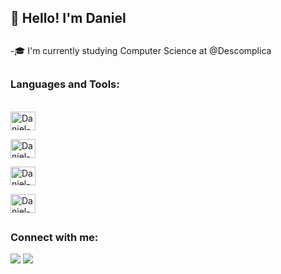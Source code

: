 ## 👋 Hello! I'm Daniel

##
-🎓 I'm currently studying Computer Science at @Descomplica

##
### Languages and Tools:
<div style="display: inline_block"><br>
  <a href="https://developer.mozilla.org/pt-BR/docs/Web/JavaScript"><img align="center" alt="Daniel-Js" height="30" width="40" src="https://cdn.jsdelivr.net/gh/devicons/devicon/icons/javascript/javascript-original.svg"></a>
  
  <a href="https://www.java.com/pt-BR/"><img align="center" alt="Daniel-JV" height="30" width="40" src="https://cdn.jsdelivr.net/gh/devicons/devicon/icons/androidstudio/androidstudio-original-wordmark.svg"></a>
  
  <a href="https://kotlinlang.org/"><img align="center" alt="Daniel-KT" height="30" width="40" src="https://cdn.jsdelivr.net/gh/devicons/devicon/icons/kotlin/kotlin-original-wordmark.svg"></a>
  
  <a href="https://developer.android.com/studio"><img align="center" alt="Daniel-AS" height="30" width="40" src="https://cdn.jsdelivr.net/gh/devicons/devicon/icons/java/java-original-wordmark.svg"></a>
  
##
  
### Connect with me: 
<div> 
  <a href = "mailto:danielpn23@outlook.com"><img src="https://img.shields.io/badge/Microsoft_Outlook-0078D4?style=for-the-badge&logo=microsoft-outlook&logoColor=white"></a>
  <a href = "https://www.linkedin.com/in/daniel-augusto-nunes/"><img src="https://img.shields.io/badge/LinkedIn-0077B5?style=for-the-badge&logo=linkedin&logoColor=white"></a>
</div>
